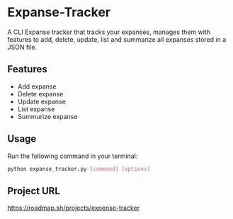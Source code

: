 # Expanse-Tracker
A CLI Expanse tracker that tracks your expanses, manages them with features to add, delete, update, list and summarize all expanses stored in a JSON file.

## Features
- Add expanse
- Delete expanse
- Update expanse
- List expanse
- Summurize expanse

## Usage
Run the following command in your terminal:
```bash
python expanse_tracker.py [command] [options]
```
## Project URL
https://roadmap.sh/projects/expense-tracker
